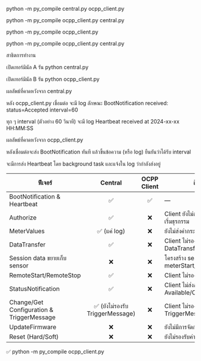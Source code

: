 python -m py_compile central.py ocpp_client.py

python -m py_compile ocpp_client.py central.py

python -m py_compile ocpp_client.py

python -m py_compile ocpp_client.py central.py

สาธิตการทำงาน

เปิดเทอร์มินัล A รัน python central.py

เปิดเทอร์มินัล B รัน python ocpp_client.py

ผลลัพธ์ที่คาดหวังจาก central.py

หลัง ocpp_client.py เชื่อมต่อ จะมี log ลักษณะ
BootNotification received: status=Accepted interval=60

ทุก ๆ interval (ตัวอย่าง 60 วินาที) จะมี log
Heartbeat received at 2024-xx-xx HH:MM:SS

ผลลัพธ์ที่คาดหวังจาก ocpp_client.py

หลังเชื่อมต่อจะส่ง BootNotification ทันที แล้วขึ้นข้อความ (หรือ log) ยืนยันว่าได้รับ interval

จะมีการส่ง Heartbeat โดย background task และแจ้งใน log ว่ากำลังส่งอยู่


| ฟีเจอร์                                   |             Central             | OCPP Client | สิ่งที่ยังขาด                                   |
| ----------------------------------------- | :-----------------------------: | :---------: | ----------------------------------------------- |
| BootNotification & Heartbeat              |                ✅                |      ✅      | —                                               |
| Authorize                                 |                ✅                |      ❌      | Client ยังไม่ส่ง `Authorize` ก่อนเริ่มธุรกรรม   |
| MeterValues                               |           ✅ (แค่ log)           |      ❌      | ยังไม่ส่งค่ากระแส/แรงดัน/SoC ฯลฯ                |
| DataTransfer                              |                ✅                |      ❌      | Client ไม่รองรับการส่ง/รับ DataTransfer         |
| Session data ขยายเก็บ sensor              |                ❌                |      ❌      | โครงสร้าง session ยังเก็บเฉพาะ meterStart/stop  |
| RemoteStart/RemoteStop                    |                ✅                |      ❌      | Client ไม่รองรับคำสั่งระยะไกล                   |
| StatusNotification                        |                ✅                |      ❌      | Client ไม่ส่งสถานะ Available/Charging/Finishing |
| Change/Get Configuration & TriggerMessage | ✅ (ยังไม่รองรับ TriggerMessage) |      ❌      | Client ไม่รองรับ และ TriggerMessage ยังขาด      |
| UpdateFirmware                            |                ❌                |      ❌      | ยังไม่มีการจัดการอัปเดตเฟิร์มแวร์               |
| Reset (Hard/Soft)                         |                ❌                |      ❌      | ยังไม่รองรับคำสั่งรีเซ็ต                        |


✅ python -m py_compile ocpp_client.py


